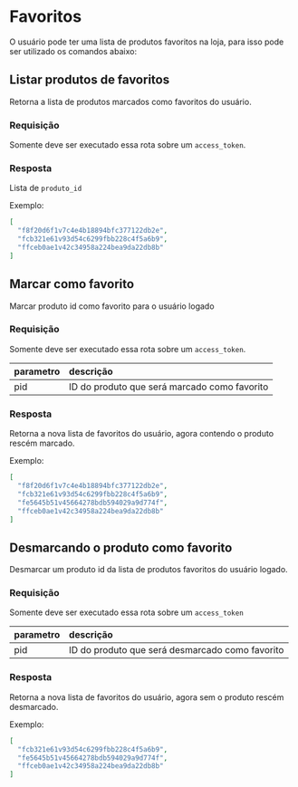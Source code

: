 # Favoritos

O usuário pode ter uma lista de produtos favoritos na loja, para isso pode ser utilizado os comandos abaixo:

## Listar produtos de favoritos

<api method="get" uri="/favoritos" />

Retorna a lista de produtos marcados como favoritos do usuário.

### Requisição

<tag text="auth" type="error"/> Somente deve ser executado essa rota sobre um `access_token`.

### Resposta

Lista de `produto_id`

Exemplo: 

```json
[
  "f8f20d6f1v7c4e4b18894bfc377122db2e",
  "fcb321e61v93d54c6299fbb228c4f5a6b9",
  "ffceb0ae1v42c34958a224bea9da22db8b"
]
```


## Marcar como favorito

<api method="put" uri="/favoritos/{pid}" />

Marcar produto id como favorito para o usuário logado

### Requisição

<tag text="auth" type="error"/> Somente deve ser executado essa rota sobre um `access_token`.

| parametro  | descrição                                     |
|:-----------|:----------------------------------------------|
| pid        | ID do produto que será marcado como favorito <Badge text="obrigatório"/> |

### Resposta

Retorna a nova lista de favoritos do usuário, agora contendo o produto rescém marcado.

Exemplo: 

```json
[
  "f8f20d6f1v7c4e4b18894bfc377122db2e",
  "fcb321e61v93d54c6299fbb228c4f5a6b9",
  "fe5645b51v45664278bdb594029a9d774f",
  "ffceb0ae1v42c34958a224bea9da22db8b"
]
```

## Desmarcando o produto como favorito

<api method="delete" uri="/favoritos/{pid}" />

Desmarcar um produto id da lista de produtos favoritos do usuário logado.

### Requisição

<tag text="auth" type="error"/> Somente deve ser executado essa rota sobre um `access_token`

| parametro  | descrição                                     |
|:-----------|:----------------------------------------------|
| pid        | ID do produto que será desmarcado como favorito <Badge text="obrigatório"/> |

### Resposta

Retorna a nova lista de favoritos do usuário, agora sem o produto rescém desmarcado.

Exemplo: 

```json
[
  "fcb321e61v93d54c6299fbb228c4f5a6b9",
  "fe5645b51v45664278bdb594029a9d774f",
  "ffceb0ae1v42c34958a224bea9da22db8b"
]
```